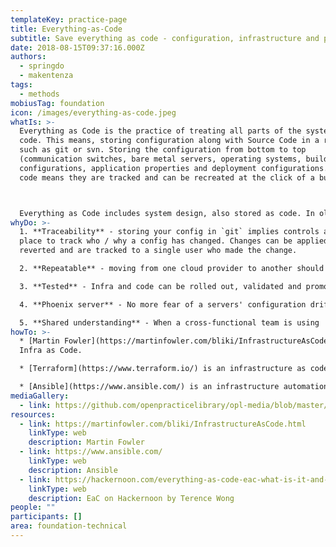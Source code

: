 ```yaml
---
templateKey: practice-page
title: Everything-as-Code
subtitle: Save everything as code - configuration, infrastructure and pipelines
date: 2018-08-15T09:37:16.000Z
authors:
  - springdo
  - makentenza
tags:
  - methods
mobiusTag: foundation
icon: /images/everything-as-code.jpeg
whatIs: >-
  Everything as Code is the practice of treating all parts of the system as
  code. This means, storing configuration along with Source Code in a repository
  such as git or svn. Storing the configuration from bottom to top
  (communication switches, bare metal servers, operating systems, build
  configurations, application properties and deployment configurations...) as
  code means they are tracked and can be recreated at the click of a button.



  Everything as Code includes system design, also stored as code. In old world IT, infrastructure required specialised skills and physical hardware and cables to be installed. Systems were precious or were not touched / updated often as the people who created them no longer work for the company. The dawn of cloud computing and cloud native applications has meant it is cheap and easy to spin up virtual infrastructure. By storing the configuration of virtual environments as code, they can be life-cycled and recreated whenever needed.
whyDo: >-
  1. **Traceability** - storing your config in `git` implies controls are in
  place to track who / why a config has changed. Changes can be applied and
  reverted and are tracked to a single user who made the change.

  2. **Repeatable** - moving from one cloud provider to another should be simple in modern application development. Picking a deployment target should be like shopping around for the best price that week. By storing all things as code, systems can be re-created in moments in various providers.

  3. **Tested** - Infra and code can be rolled out, validated and promoted into production environments with confidence and assurance it will behave as expected.

  4. **Phoenix server** - No more fear of a servers' configuration drifting. If a server needs to be patched or randomly dies, it's OK. Just create it again from the stored configuration.

  5. **Shared understanding** - When a cross-functional team is using 'Everything as Code' to describe all the parts of the Product they are developing together, they contribute to increase the shared understanding between Developers and Operations, they speak same language to describe the state of this Product and they use the same frameworks to accomplish their goals.
howTo: >-
  * [Martin Fowler](https://martinfowler.com/bliki/InfrastructureAsCode.html) on
  Infra as Code.

  * [Terraform](https://www.terraform.io/) is an infrastructure as code platform that can provision to AWS, Azure, Google Cloud, other clouds, or an on-premises datacenter. This infrastructure could include servers, databases, load balancers, caches, firewall settings, SSL certificates, queues, monitoring, subnet configurations, routing rules, and much more.

  * [Ansible](https://www.ansible.com/) is an infrastructure automation tool created by Red Hat, the huge enterprise open source technology provider.
mediaGallery:
  - link: https://github.com/openpracticelibrary/opl-media/blob/master/images/everything%20as%20code.jpeg?raw=true
resources:
  - link: https://martinfowler.com/bliki/InfrastructureAsCode.html
    linkType: web
    description: Martin Fowler
  - link: https://www.ansible.com/
    linkType: web
    description: Ansible
  - link: https://hackernoon.com/everything-as-code-eac-what-is-it-and-why-is-it-important
    linkType: web
    description: EaC on Hackernoon by Terence Wong
people: ""
participants: []
area: foundation-technical
---
```

